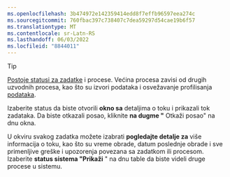 ```yaml
---
ms.openlocfilehash: 3b474972e142359414edd8f7effb96597eea274c
ms.sourcegitcommit: 760fbac397c738407c7dea59297d54cae19b6f57
ms.translationtype: MT
ms.contentlocale: sr-Latn-RS
ms.lasthandoff: 06/03/2022
ms.locfileid: "8844011"
---
```

> [!TIP] 
> [Postoje statusi za zadatke](../system.md#status-definitions) i procese. Većina procesa zavisi od drugih uzvodnih procesa, kao što su izvori podataka i osvežavanje profilisanja [podataka](../system.md#refresh-processes). 
> 
> Izaberite status da biste otvorili **okno sa** detaljima o toku i prikazali tok zadataka. Da biste otkazali posao, kliknite **na dugme "** Otkaži posao" na dnu okna. 
> 
> U okviru svakog zadatka možete izabrati **pogledajte detalje za** više informacija o toku, kao što su vreme obrade, datum poslednje obrade i sve primenljive greške i upozorenja povezana sa zadatkom ili procesom. Izaberite **status sistema "Prikaži** " na dnu table da biste videli druge procese u sistemu.